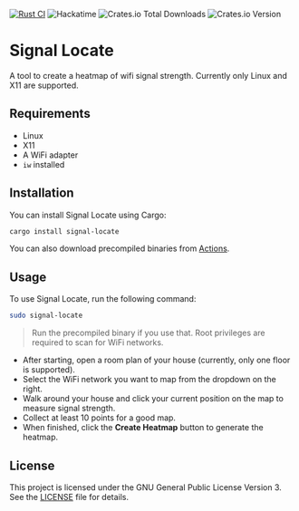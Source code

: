 [![Rust CI](https://github.com/simon0302010/signal-locate/actions/workflows/rust.yml/badge.svg)](https://github.com/simon0302010/signal-locate/actions/workflows/rust.yml)
![Hackatime](https://hackatime-badge.hackclub.com/U08HC7N4JJW/signal-locate)
![Crates.io Total Downloads](https://img.shields.io/crates/d/signal-locate)
![Crates.io Version](https://img.shields.io/crates/v/signal-locate)

# Signal Locate

A tool to create a heatmap of wifi signal strength. Currently only Linux and X11 are supported.

## Requirements

- Linux
- X11
- A WiFi adapter
- `iw` installed

## Installation

You can install Signal Locate using Cargo:

```bash
cargo install signal-locate
```

You can also download precompiled binaries from [Actions](https://github.com/simon0302010/signal-locate/actions/workflows/rust.yml).

## Usage

To use Signal Locate, run the following command:

```bash
sudo signal-locate
```
> Run the precompiled binary if you use that.
> Root privileges are required to scan for WiFi networks.

- After starting, open a room plan of your house (currently, only one floor is supported).
- Select the WiFi network you want to map from the dropdown on the right.
- Walk around your house and click your current position on the map to measure signal strength.
- Collect at least 10 points for a good map.
- When finished, click the **Create Heatmap** button to generate the heatmap.

## License

This project is licensed under the GNU General Public License Version 3. See the [LICENSE](LICENSE) file for details.
